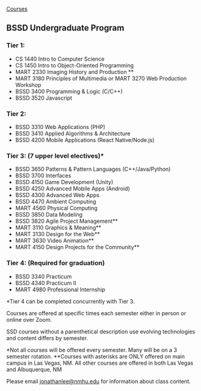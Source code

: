 [Courses](https://nmhu-ssd.github.io)

## BSSD Undergraduate Program

### Tier 1:
- CS 1440 Intro to Computer Science
- CS 1450 Intro to Object-Oriented Programming
- MART 2330 Imaging History and Production **
- MART 3180 Principles of Multimedia or MART 3270 Web Production Workshop
- BSSD 3400 Programming & Logic (C/C++)
- BSSD 3520 Javascript

### Tier 2:
- BSSD 3310 Web Applications (PHP)
- BSSD 3410 Applied Algorithms & Architecture
- BSSD 4200 Mobile Applications (React Native/Node.js)

### Tier 3: (7 upper level electives)*
- BSSD 3650 Patterns & Pattern Languages (C++/Java/Python)
- BSSD 3700 Interfaces 
- BSSD 4150 Game Development (Unity)
- BSSD 4250 Advanced Mobile Apps (Android)
- BSSD 4300 Advanced Web Apps
- BSSD 4470 Ambient Computing
- MART 4560 Physical Computing
- BSSD 3850 Data Modeling
- BSSD 3820 Agile Project Management**
- MART 3110 Graphics & Meaning**
- MART 3130 Design for the Web** 
- MART 3630 Video Animation**
- MART 4150 Design Projects for the Community**

### Tier 4: (Required for graduation)
- BSSD 3340 Practicum
- BSSD 4340 Practicum II
- MART 4980 Professional Internship

*Tier 4 can be completed concurrently with Tier 3.

Courses are offered at specific times each semester either in person or online over Zoom.

SSD courses without a parenthetical description use evolving technologies and content differs by semester.

*Not all courses will be offered every semester. Many will be on a 3 semester rotation.
**Courses with asterisks are ONLY offered on main campus in Las Vegas, NM. All other courses are offered in both Las Vegas and Albuquerque, NM


Please email [jonathanlee@nmhu.edu](mailto:jonathanlee@nmhu.edu) for information about class content.

